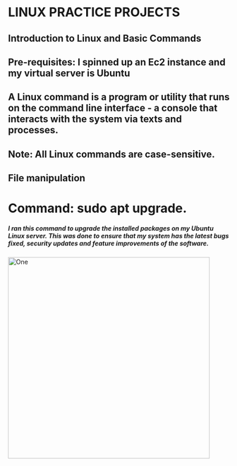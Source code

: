 # LINUX PRACTICE PROJECTS
## Introduction to Linux and Basic Commands 
## Pre-requisites: I spinned up an Ec2 instance and my virtual server is Ubuntu
## A Linux command is a program or utility that runs on the command line interface - a console that interacts with the system via texts and processes.
## Note: All Linux commands are case-sensitive.
## File manipulation
# Command: sudo apt upgrade. 
##### I ran this command to upgrade the installed packages on my Ubuntu Linux server. This was done to ensure that my system has the latest bugs fixed, security updates and feature improvements of the software.
<img width="457" alt="One" src="https://github.com/amizak/Devops-projects-1-10/assets/139656919/1d8a190d-b1f4-4330-b093-b1279407c2ca">
